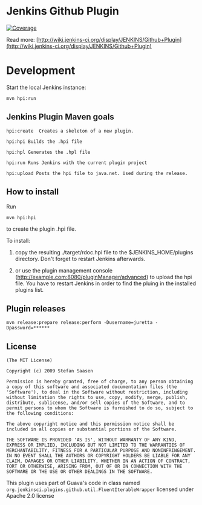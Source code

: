 Jenkins Github Plugin
===================== 

[![Coverage](https://img.shields.io/sonar/http/sonar.lanwen.ru/com.coravy.hudson.plugins.github:github/coverage.svg?style=flat)](http://sonar.lanwen.ru/dashboard/index?id=com.coravy.hudson.plugins.github:github)

Read more: [http://wiki.jenkins-ci.org/display/JENKINS/Github+Plugin](http://wiki.jenkins-ci.org/display/JENKINS/Github+Plugin)

Development
===========

Start the local Jenkins instance:

    mvn hpi:run


Jenkins Plugin Maven goals
--------------------------

	hpi:create  Creates a skeleton of a new plugin.
	
	hpi:hpi Builds the .hpi file

	hpi:hpl Generates the .hpl file

	hpi:run Runs Jenkins with the current plugin project

	hpi:upload Posts the hpi file to java.net. Used during the release.
	
	
How to install
--------------

Run 

	mvn hpi:hpi
	
to create the plugin .hpi file.


To install:

1. copy the resulting ./target/rdoc.hpi file to the $JENKINS_HOME/plugins directory. Don't forget to restart Jenkins afterwards.
	
2. or use the plugin management console (http://example.com:8080/pluginManager/advanced) to upload the hpi file. You have to restart Jenkins in order to find the pluing in the installed plugins list.


Plugin releases
---------------

	mvn release:prepare release:perform -Dusername=juretta -Dpassword=******


License
-------

	(The MIT License)

	Copyright (c) 2009 Stefan Saasen

	Permission is hereby granted, free of charge, to any person obtaining
	a copy of this software and associated documentation files (the
	'Software'), to deal in the Software without restriction, including
	without limitation the rights to use, copy, modify, merge, publish,
	distribute, sublicense, and/or sell copies of the Software, and to
	permit persons to whom the Software is furnished to do so, subject to
	the following conditions:

	The above copyright notice and this permission notice shall be
	included in all copies or substantial portions of the Software.

	THE SOFTWARE IS PROVIDED 'AS IS', WITHOUT WARRANTY OF ANY KIND,
	EXPRESS OR IMPLIED, INCLUDING BUT NOT LIMITED TO THE WARRANTIES OF
	MERCHANTABILITY, FITNESS FOR A PARTICULAR PURPOSE AND NONINFRINGEMENT.
	IN NO EVENT SHALL THE AUTHORS OR COPYRIGHT HOLDERS BE LIABLE FOR ANY
	CLAIM, DAMAGES OR OTHER LIABILITY, WHETHER IN AN ACTION OF CONTRACT,
	TORT OR OTHERWISE, ARISING FROM, OUT OF OR IN CONNECTION WITH THE
	SOFTWARE OR THE USE OR OTHER DEALINGS IN THE SOFTWARE.


This plugin uses part of Guava's code in class named 
`org.jenkinsci.plugins.github.util.FluentIterableWrapper` licensed under Apache 2.0 license
